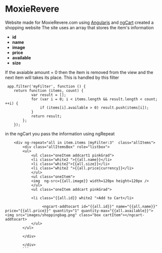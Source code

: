 # MoxieRevere

Website made for MoxieRevere.com
using <a href="http://angularjs.org">Angularjs</a> and <a href="https://github.com/snapjay/ngCart">ngCart</a> created a shopping website 
The site uses an array that stores the item's information
<ul>
<li><b>id</b></li>
<li><b>name</b></li>
<li><b>image</b></li>
<li><b>price</b></li>
<li><b>available</b></li>
<li><b>size</b></li>
</ul>
If the avaiable amount = 0 then the item is removed from the view and the next item will takes its place.
This is handled by this filter

```
 app.filter('myFilter', function () {
    return function (items, count) {
            var result = [];
            for (var i = 0; i < items.length && result.length < count; ++i) {
                if (items[i].available > 0) result.push(items[i]);
            }
            return result;
        };
    });
```

in the ngCart you pass the information using ngRepeat

```
	<div ng-repeat="all in item.items |myFilter:3"  class="allItems">
		<div class="allItemsBox" role="listbox">
		<ul>
			<ul class="oneItem addcart1 pinkGrad">
			<li class="white2 ">{{all.name}}</li>
			<li class="white2">{{all.size}}</li>
			<li class="white2 ">{{all.price|currency}}</li>
			</ul>
			<ul class="oneItem">
			<img  ng-src={{all.image}} width=120px height=120px />
			</ul>
			<ul class="oneItem addcart pinkGrad">
			
   			<li class="{{all.id}} white2 ">Add to Cart</li>
		
			     <ngcart-addtocart id="{{all.id}}" name="{{all.name}}" price="{{all.price}}" quantity="1" quantity-max="{{all.available}}"><img src="images/shoppingbag.png" class="box cartItem"></ngcart-addtocart>   
			</ul>
  		</ul>

		</div>
	
		</div>
		```

